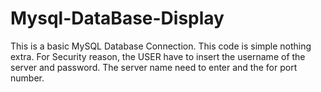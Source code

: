 # Mysql-DataBase-Display
This is a basic MySQL Database Connection. This code is simple nothing extra. For Security reason, the USER have to insert the username of the server and password. The server name need to enter and the for port number.
